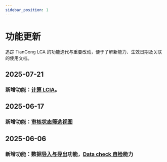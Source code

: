 ```yaml
---
sidebar_position: 1
---
```


# 功能更新

追踪 TianGong LCA 的功能迭代与重要改动，便于了解新能力、生效日期及关联的使用文档。

## 2025-07-21

### 新增功能：[计算 LCIA](/user-guide/lcia)。

## 2025-06-17

### 新增功能：[审核状态筛选视图](/user-guide/data-review#审核状态筛选)

## 2025-06-06

### 新增功能：数据[导入与导出](/user-guide/key-functions-introduction#我的数据专属动作)功能，[Data check 自检](/user-guide/data-review#审核流程)能力
